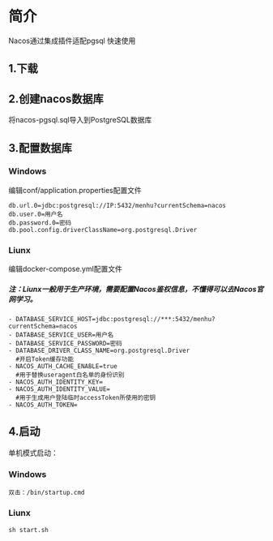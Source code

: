 # 简介
Nacos通过集成插件适配pgsql
快速使用
## 1.下载

## 2.创建nacos数据库
将nacos-pgsql.sql导入到PostgreSQL数据库

## 3.配置数据库
### Windows
编辑conf/application.properties配置文件
~~~
db.url.0=jdbc:postgresql://IP:5432/menhu?currentSchema=nacos
db.user.0=用户名
db.password.0=密码
db.pool.config.driverClassName=org.postgresql.Driver
~~~
### Liunx
编辑docker-compose.yml配置文件
##### 注：Liunx一般用于生产环境，需要配置Nacos鉴权信息，不懂得可以去Nacos官网学习。
~~~
- DATABASE_SERVICE_HOST=jdbc:postgresql://***:5432/menhu?currentSchema=nacos
- DATABASE_SERVICE_USER=用户名
- DATABASE_SERVICE_PASSWORD=密码
- DATABASE_DRIVER_CLASS_NAME=org.postgresql.Driver
  #开启Token缓存功能 
- NACOS_AUTH_CACHE_ENABLE=true
  #用于替换useragent白名单的身份识别
- NACOS_AUTH_IDENTITY_KEY=
- NACOS_AUTH_IDENTITY_VALUE=
  #用于生成用户登陆临时accessToken所使用的密钥
- NACOS_AUTH_TOKEN=
~~~
## 4.启动
单机模式启动：
### Windows
~~~
双击：/bin/startup.cmd
~~~
### Liunx
~~~
sh start.sh
~~~
